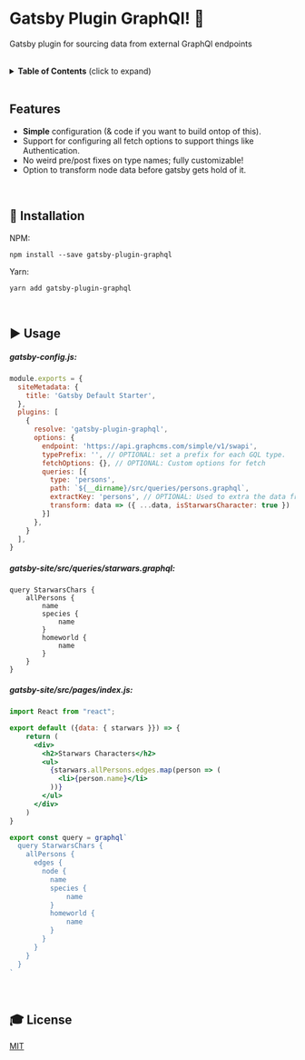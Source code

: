 # Gatsby Plugin GraphQl! 🚀

Gatsby plugin for sourcing data from external GraphQl endpoints

<br />

<details>
 <summary><strong>Table of Contents</strong> (click to expand)</summary>

* [Installation](#-installation)
* [Usage](#️-usage)
* [Todo](#️-todo)
* [License](#-license)
</details>

<br />

## Features

* **Simple** configuration (& code if you want to build ontop of this).
* Support for configuring all fetch options to support things like Authentication.
* No weird pre/post fixes on type names; fully customizable!
* Option to transform node data before gatsby gets hold of it.


<br />

## 💾  Installation

NPM:
```
npm install --save gatsby-plugin-graphql
```

Yarn:
```
yarn add gatsby-plugin-graphql
```

<br />

## ▶️  Usage

##### gatsby-config.js:
```js
module.exports = {
  siteMetadata: {
    title: 'Gatsby Default Starter',
  },
  plugins: [
    {
      resolve: 'gatsby-plugin-graphql',
      options: {
        endpoint: 'https://api.graphcms.com/simple/v1/swapi',
        typePrefix: '', // OPTIONAL: set a prefix for each GQL type.
        fetchOptions: {}, // OPTIONAL: Custom options for fetch
        queries: [{
          type: 'persons',
          path: `${__dirname}/src/queries/persons.graphql`,
          extractKey: 'persons', // OPTIONAL: Used to extra the data from the graphql JSON response (Example: { persons: [...] }). Usefull if you want your type to named different to the type name from the endpoint.
          transform: data => ({ ...data, isStarwarsCharacter: true })  // OPTIONAL: Used to mutate the GQL node data. It is called with each node before it is passed to gatsby's createNode function.
        }]
      },
    }
  ],
}

```

##### gatsby-site/src/queries/starwars.graphql:
```
query StarwarsChars { 
    allPersons {
        name
        species {
            name
        }
        homeworld {
            name
        }
    }
}
````

##### gatsby-site/src/pages/index.js:
```jsx
import React from "react";

export default ({data: { starwars }}) => {
    return (
      <div>
        <h2>Starwars Characters</h2>
        <ul>
          {starwars.allPersons.edges.map(person => (
            <li>{person.name}</li>
          ))}
        </ul>
      </div>
    )
}

export const query = graphql`
  query StarwarsChars {
    allPersons {
      edges {
        node {
          name
          species {
              name
          }
          homeworld {
              name
          }
        }
      }
    }
  }
`
````

<br />

## 🎓 License

[MIT](http://webpro.mit-license.org/)